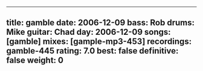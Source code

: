
---
title: gamble
date: 2006-12-09
bass:	Rob
drums:	Mike
guitar:	Chad
day: 2006-12-09
songs: [gamble]
mixes: [gample-mp3-453]
recordings: gamble-445
rating: 7.0
best: false
definitive: false
weight: 0
---

